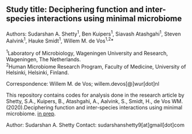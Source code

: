 Study title: Deciphering function and inter-species interactions using minimal microbiome    
----------------------------------------------------------------------------------------------------------------------

Authors: Sudarshan A. Shetty<sup>1</sup>, Ben Kuipers<sup>1</sup>, Siavash Atashgahi<sup>1</sup>, Steven Aalvink<sup>1</sup>, Hauke Smidt<sup>1</sup>, Willem M. de Vos<sup>1,2</sup>*  


<sup>1</sup>Laboratory of Microbiology, Wageningen University and Research, Wageningen, The Netherlands.   
<sup>2</sup>Human Microbiome Research Program, Faculty of Medicine, University of Helsinki, Helsinki, Finland.


Correspondence: Willem M. de Vos; willem.devos[@]wur[dot]nl 

This repository contains codes for analysis done in the research article by Shetty, S.A., Kuipers, B., Atashgahi, A., Aalvink, S., Smidt, H., de Vos WM. (2020).Deciphering function and inter-species interactions using minimal microbiome. [in prep](XXX). 



Author: Sudarshan A. Shetty
Contact: sudarshanshetty9[at]gmail[dot]com
